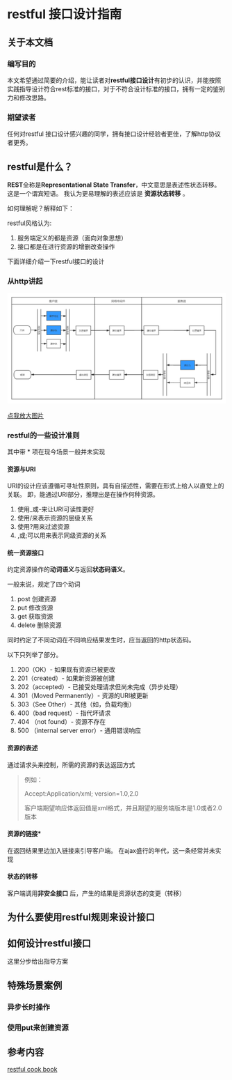 # restful 接口设计指南

## 关于本文档

### 编写目的

本文希望通过简要的介绍，能让读者对**restful接口设计**有初步的认识，并能按照实践指导设计符合rest标准的接口，对于不符合设计标准的接口，拥有一定的鉴别力和修改思路。

### 期望读者

任何对restful 接口设计感兴趣的同学，拥有接口设计经验者更佳，了解http协议者更秀。

## restful是什么？
**REST**全称是**Representational State Transfer**，中文意思是表述性状态转移。
这是一个谓宾短语。
我认为更易理解的表述应该是 **资源状态转移** 。

如何理解呢？解释如下：

restful风格认为:
1. 服务端定义的都是资源（面向对象思想）
2. 接口都是在进行资源的增删改查操作

下面详细介绍一下restful接口的设计

### 从http讲起
![restfulflow](./restfulflow.png)

[点我放大图片](./restfulflow.png)

### restful的一些设计准则
其中带 * 项在现今场景一般并未实现
####   资源与URI
URI的设计应该遵循可寻址性原则，具有自描述性，需要在形式上给人以直觉上的关联。
即，能通过URI部分，推理出是在操作何种资源。
1. 使用_或-来让URI可读性更好
2. 使用/来表示资源的层级关系
3. 使用?用来过滤资源
4. ,或;可以用来表示同级资源的关系

####  统一资源接口
约定资源操作的**动词语义**与返回**状态码语义**。

一般来说，规定了四个动词
1. post 创建资源
2. put 修改资源
3. get 获取资源
4. delete 删除资源
   
同时约定了不同动词在不同响应结果发生时，应当返回的http状态码。

以下只列举了部分。

1. 200（OK）- 如果现有资源已被更改
2. 201（created）- 如果新资源被创建
3. 202（accepted）- 已接受处理请求但尚未完成（异步处理）
4. 301（Moved Permanently）- 资源的URI被更新
5. 303（See Other）- 其他（如，负载均衡）
6. 400（bad request）- 指代坏请求
7. 404 （not found）- 资源不存在
8. 500 （internal server error）- 通用错误响应
   
####  资源的表述
通过请求头来控制，所需的资源的表达返回方式

> 例如：
> 
> Accept:Application/xml; version=1.0,2.0 
> 
> 客户端期望响应体返回值是xml格式，并且期望的服务端版本是1.0或者2.0版本

####  资源的链接*

在返回结果里边加入链接来引导客户端。
在ajax盛行的年代，这一条经常并未实现

####  状态的转移
客户端调用**非安全接口** 后，产生的结果是资源状态的变更（转移）

## 为什么要使用restful规则来设计接口



## 如何设计restful接口

这里分步给出指导方案

## 特殊场景案例


### 异步长时操作


### 使用put来创建资源  



## 参考内容
[restful cook book](./RESTful+Web+Services+Cookbook++中文版_12879413.pdf)


